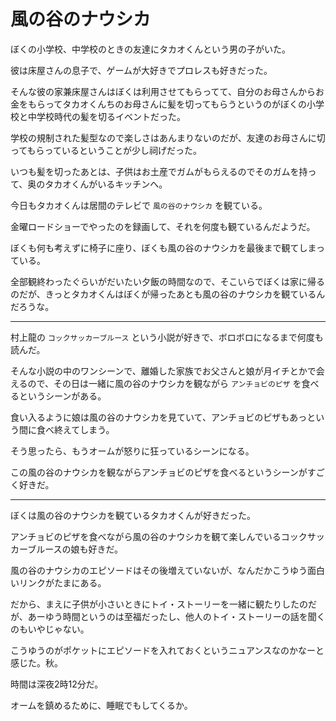 # 風の谷のナウシカ

ぼくの小学校、中学校のときの友達にタカオくんという男の子がいた。

彼は床屋さんの息子で、ゲームが大好きでプロレスも好きだった。

そんな彼の家兼床屋さんはぼくは利用させてもらってて、自分のお母さんからお金をもらってタカオくんちのお母さんに髪を切ってもらうというのがぼくの小学校と中学校時代の髪を切るイベントだった。

学校の規制された髪型なので楽しさはあんまりないのだが、友達のお母さんに切ってもらっているということが少し祠げだった。

いつも髪を切ったあとは、子供はお土産でガムがもらえるのでそのガムを持って、奥のタカオくんがいるキッチンへ。

今日もタカオくんは居間のテレビで `風の谷のナウシカ` を観ている。

金曜ロードショーでやったのを録画して、それを何度も観ているんだようだ。

ぼくも何も考えずに椅子に座り、ぼくも風の谷のナウシカを最後まで観てしまっている。

全部観終わったぐらいがだいたい夕飯の時間なので、そこいらでぼくは家に帰るのだが、きっとタカオくんはぼくが帰ったあとも風の谷のナウシカを観ているんだろうな。

---

村上龍の `コックサッカーブルース` という小説が好きで、ボロボロになるまで何度も読んだ。

そんな小説の中のワンシーンで、離婚した家族でお父さんと娘が月イチとかで会えるので、その日は一緒に風の谷のナウシカを観ながら `アンチョビのピザ` を食べるというシーンがある。

食い入るように娘は風の谷のナウシカを見ていて、アンチョビのピザもあっという間に食べ終えてしまう。

そう思ったら、もうオームが怒りに狂っているシーンになる。

この風の谷のナウシカを観ながらアンチョビのピザを食べるというシーンがすごく好きだ。

---

ぼくは風の谷のナウシカを観ているタカオくんが好きだった。

アンチョビのピザを食べながら風の谷のナウシカを観て楽しんでいるコックサッカーブルースの娘も好きだ。

風の谷のナウシカのエピソードはその後増えていないが、なんだかこうゆう面白いリンクがたまにある。

だから、まえに子供が小さいときにトイ・ストーリーを一緒に観たりしたのだが、あーゆう時間というのは至福だったし、他人のトイ・ストーリーの話を聞くのもいやじゃない。

こうゆうのがポケットにエピソードを入れておくというニュアンスなのかなーと感じた。秋。

時間は深夜2時12分だ。

オームを鎮めるために、睡眠でもしてくるか。

